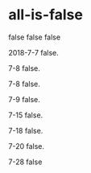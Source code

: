 # all-is-false
false false false

2018-7-7 false.
 
7-8 false.

7-8 false.

7-9 false.

7-15 false.

7-18 false.

7-20 false.

7-28 false